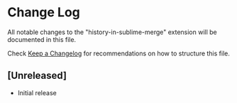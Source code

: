 # Change Log

All notable changes to the "history-in-sublime-merge" extension will be documented in this file.

Check [Keep a Changelog](http://keepachangelog.com/) for recommendations on how to structure this file.

## [Unreleased]

- Initial release